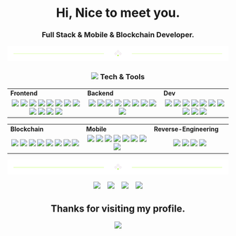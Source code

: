 <h1 align="center">
  Hi, Nice to meet you.
</h1>
<h3 align="center">
  Full Stack & Mobile & Blockchain Developer.
</h3>

<div align="center">
  <img src="https://github.com/SacredShiner/SacredShiner/blob/main/divider1.png" alt="divider"/>
</div> 

<h3 align="center"><img src="https://github.com/SacredShiner/SacredShiner/blob/main/code.gif" height="20"/> Tech & Tools</h3>

<div align="center" style="witdh:100%"> 
  <table>
    <tr>
      <td valign="center" width="100px"><b>Frontend<b></td>
      <td valign="center" width="100px"><b>Backend<b></td>
      <td valign="center" width="100px"><b>Dev<b></td>
    </tr>
    <tr>
      <td valign="center" align="center" width="300px">
        <img src="https://img.shields.io/badge/HTML-orange" /> 
        <img src="https://img.shields.io/badge/CSS-orange" />
        <img src="https://img.shields.io/badge/JavaScript-orange" /> 
        <img src="https://img.shields.io/badge/TypeScript-orange" />
        <img src="https://img.shields.io/badge/React-orange" /> 
        <img src="https://img.shields.io/badge/Vue-orange" /> 
        <img src="https://img.shields.io/badge/Angular-orange" /> 
        <img src="https://img.shields.io/badge/Bootstrap-orange" /> 
        <img src="https://img.shields.io/badge/Tailwind-orange" /> 
        <img src="https://img.shields.io/badge/Next-orange" /> 
        <img src="https://img.shields.io/badge/Shopify-orange" /> 
        <img src="https://img.shields.io/badge/Chart.js-orange" />
      </td>      
      <td valign="center" align="center" width="300px">
        <img src="https://img.shields.io/badge/Python-orange" /> 
        <img src="https://img.shields.io/badge/Selenium-orange" />        
        <img src="https://img.shields.io/badge/Ruby-orange" /> 
        <img src="https://img.shields.io/badge/Rails-orange" /> 
        <img src="https://img.shields.io/badge/PHP-orange" /> 
        <img src="https://img.shields.io/badge/Laravel-orange" /> 
        <img src="https://img.shields.io/badge/Node.js-orange" /> 
        <img src="https://img.shields.io/badge/Express-orange" /> 
        <img src="https://img.shields.io/badge/Nest.js-orange" /> 
      </td>
      <td valign="center" align="center" width="300px">
        <img src="https://img.shields.io/badge/AWS-orange" /> 
        <img src="https://img.shields.io/badge/CI/CD-orange" /> 
        <img src="https://img.shields.io/badge/Docker-orange" /> 
        <img src="https://img.shields.io/badge/TDD-orange" /> 
        <img src="https://img.shields.io/badge/Jira-orange" /> 
        <img src="https://img.shields.io/badge/Tezos-orange" /> 
        <img src="https://img.shields.io/badge/MySQL-orange" /> 
        <img src="https://img.shields.io/badge/NoSQL-orange" /> 
        <img src="https://img.shields.io/badge/MongoDB-orange" /> 
        <img src="https://img.shields.io/badge/PostgreSQL-orange" /> 
      </td>
    </tr>
  </table>
  
 <table>
    <tr>
      <td valign="center" width="100px"><b>Blockchain<b></td>
      <td valign="center" width="100px"><b>Mobile<b></td>
      <td valign="center" width="100px"><b>Reverse-Engineering<b></td>
    </tr>
    <tr>
      <td valign="center" align="center" width="300px">
        <img src="https://img.shields.io/badge/Web3.js-orange" /> 
        <img src="https://img.shields.io/badge/Solidity-orange" /> 
        <img src="https://img.shields.io/badge/Ethers.js-orange" /> 
        <img src="https://img.shields.io/badge/Solana-orange" /> 
        <img src="https://img.shields.io/badge/Golang-orange" /> 
        <img src="https://img.shields.io/badge/Rust-orange" /> 
        <img src="https://img.shields.io/badge/Smart Contract-orange" /> 
        <img src="https://img.shields.io/badge/Bitcoin-orange" />
      </td>
     <td valign="center" align="center" width="300px">
       <img src="https://img.shields.io/badge/React Native-orange" /> 
       <img src="https://img.shields.io/badge/Flutter-orange" /> 
       <img src="https://img.shields.io/badge/Swift-orange" /> 
       <img src="https://img.shields.io/badge/Object-C-orange" /> 
       <img src="https://img.shields.io/badge/Kotlin-orange" /> 
       <img src="https://img.shields.io/badge/Java-orange" /> 
       <img src="https://img.shields.io/badge/Android-orange" />
       <img src="https://img.shields.io/badge/Smali-orange" />
      </td>
     <td valign="center" align="center" width="300px">
       <img src="https://img.shields.io/badge/Smali-orange" /> 
       <img src="https://img.shields.io/badge/Assembly-orange" /> 
       <img src="https://img.shields.io/badge/IDA-orange" /> 
       <img src="https://img.shields.io/badge/WinHex-orange" /> 
      </td>
    </tr>
  </table>
</div>

<!-- <div align="center">
  <img src="https://github.com/SacredShiner/SacredShiner/blob/main/divider2.png" alt="divider"/>
</div>  -->
<!-- <div align="center">
  <img src="https://quotes-github-readme.vercel.app/api?type=horizontal&theme=dracula" alt="Readme Quotes"/>
</div> 

<div align="center">
  <img src="https://github.com/SacredShiner/SacredShiner/blob/main/divider2.png" alt="divider"/>
</div>     -->
<!-- <div align="center">
  <img src="https://github.com/SacredShiner/SacredShiner/blob/main/portfolio.png" alt="Portfolio"/>
</div>  -->

<div align="center">
  <img src="https://github.com/SacredShiner/SacredShiner/blob/main/divider1.png" alt="divider"/>
</div> 

   
<!-- <p align = "center">
  <img src = "https://github-readme-streak-stats.herokuapp.com?user=SacredShiner&theme=tokyonight&hide_border=true&include_all_commits=true&line_height=27">
</p> -->

<p align="center">
  <a href="mailto:sacredshiner@gmail.com" target="_blank" rel="noopener noreferrer"><img src="https://img.icons8.com/fluency/2x/gmail-new.png"  width="50" /></a>
  &nbsp;&nbsp;
  <a href="https://join.skype.com/invite/w9TMQCH1igKg" target="_blank" rel="noopener noreferrer"><img src="https://img.icons8.com/color/2x/skype.png"  width="50" /></a>
  &nbsp;&nbsp;
  <a href="https://t.me/SacredShiner" target="_blank" rel="noopener noreferrer"><img src="https://img.icons8.com/color/2x/telegram-app.png"  width="50" /></a>
  &nbsp;&nbsp;
  <a href="https://sacredshiner.netlify.app" target="_blank" rel="noopener noreferrer"><img src="https://img.icons8.com/nolan/2x/link.png"  width="50" /></a>
  
</p>

<h2 align="center"> Thanks for visiting my profile. </h2>
<p align="center">
  <img src="https://capsule-render.vercel.app/api?type=waving&color=gradient&height=65&section=footer"/>
</p>


